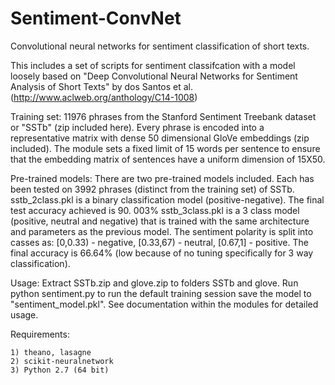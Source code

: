 # Sentiment-ConvNet
Convolutional neural networks for sentiment classification of short texts.

This includes a set of scripts for sentiment classifcation with a model loosely based on "Deep Convolutional Neural Networks for
Sentiment Analysis of Short Texts" by dos Santos et al. (http://www.aclweb.org/anthology/C14-1008)

Training set:
11976 phrases from the Stanford Sentiment Treebank dataset or "SSTb" (zip included here). Every phrase is encoded into a representative matrix with dense 50 dimensional GloVe embeddings (zip included). The module sets a fixed limit of  15 words per sentence to ensure that the embedding matrix of sentences have a uniform dimension of 15X50.

Pre-trained models:
There are two pre-trained models included. Each has been tested on 3992 phrases (distinct from the training set) of SSTb. sstb_2class.pkl is a binary classification model (positive-negative). The final test accuracy achieved is 90.	003%
sstb_3class.pkl is a 3 class model (positive, neutral and negative) that is trained with the same architecture and parameters as the previous model. The sentiment polarity is split into casses as: [0,0.33) - negative, [0.33,67) - neutral, [0.67,1] - positive. The final accuracy is 66.64% (low because of no tuning specifically for 3 way classification).

Usage:
Extract SSTb.zip and glove.zip to folders SSTb and glove. Run python sentiment.py
to run the default training session save the model to "sentiment_model.pkl".
See documentation within the modules for detailed usage.

Requirements:

    1) theano, lasagne
    2) scikit-neuralnetwork
    3) Python 2.7 (64 bit)

